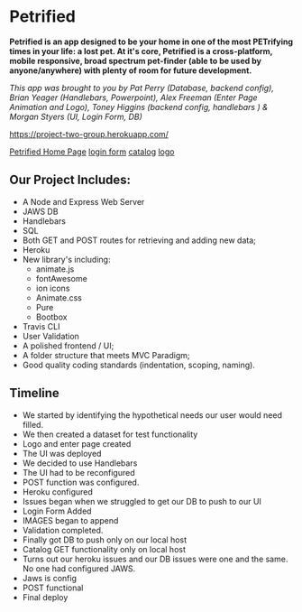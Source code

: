# Petrified 
**Petrified is an app designed to be your home in one of the most PETrifying times in your life: a lost pet. At it's core, Petrified is a cross-platform, mobile responsive, broad spectrum pet-finder (able to be used by anyone/anywhere) with plenty of room for future development.** 

_This app was brought to you by Pat Perry (Database, backend config), Brian Yeager (Handlebars, Powerpoint), Alex Freeman (Enter Page Animation and Logo), Toney Higgins (backend config, handlebars ) & Morgan Styers (UI, Login Form, DB)_

https://project-two-group.herokuapp.com/

[Petrified Home Page]()
[login form]()
[catalog]()
[logo]()

## Our Project Includes:

+ A Node and Express Web Server
+ JAWS DB
+ Handlebars
+ SQL
+ Both GET and POST routes for retrieving and adding new data;
+ Heroku
+ New library's including:
  * animate.js
  * fontAwesome 
  * ion icons
  * Animate.css
  * Pure
  * Bootbox
+ Travis CLI
+ User Validation 
+ A polished frontend / UI;
+ A folder structure that meets MVC Paradigm;
+ Good quality coding standards (indentation, scoping, naming).

## Timeline
+ We started by identifying the hypothetical needs our user would need filled.
+ We then created a dataset for test functionality 
+ Logo and enter page created
+ The UI was deployed 
+ We decided to use Handlebars
+ The UI had to be reconfigured 
+ POST function was configured.
+ Heroku configured
+ Issues began when we struggled to get our DB to push to our UI
+ Login Form Added
+ IMAGES began to append
+ Validation completed. 
+ Finally got DB to push only on our local host
+ Catalog GET functionality only on local host 
+ Turns out our heroku issues and our DB issues were one and the same. No one had configured JAWS.
+ Jaws is config
+ POST functional
+ Final deploy 
